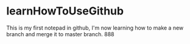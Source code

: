 # learnHowToUseGithub
This is my first notepad in github, I'm now learning how to make a new branch and merge it to master branch.
888
